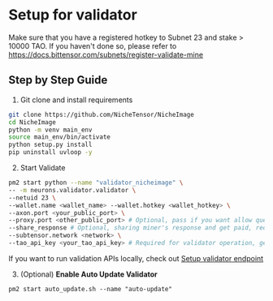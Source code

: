 # Setup for validator

Make sure that you have a registered hotkey to Subnet 23 and stake > 10000 TAO. If you haven't done so, please refer to https://docs.bittensor.com/subnets/register-validate-mine

## Step by Step Guide

1. Git clone and install requirements
```bash
git clone https://github.com/NicheTensor/NicheImage
cd NicheImage
python -m venv main_env
source main_env/bin/activate
python setup.py install
pip uninstall uvloop -y
```

2. Start Validate
```bash
pm2 start python --name "validator_nicheimage" \
-- -m neurons.validator.validator \
--netuid 23 \
--wallet.name <wallet_name> --wallet.hotkey <wallet_hotkey> \
--axon.port <your_public_port> \
--proxy.port <other_public_port> # Optional, pass if you want allow queries through your validator and get paid
--share_response # Optional, sharing miner's response and get paid, require a good bandwidth
--subtensor.network <network> \
--tao_api_key <your_tao_api_key> # Required for validator operation, get it from https://dash.taostats.io/, free tier is enough
```
If you want to run validation APIs locally, check out [Setup validator endpoint](validator_endpoint.md)

3. (Optional) **Enable Auto Update Validator**
```
pm2 start auto_update.sh --name "auto-update"
```

